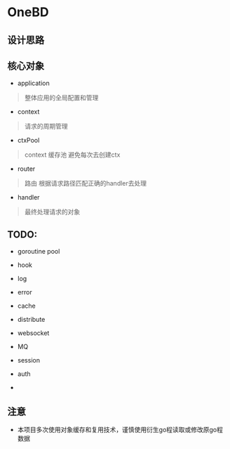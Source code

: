 # OneBD

## 设计思路


## 核心对象

- application

> 整体应用的全局配置和管理

- context

> 请求的周期管理

- ctxPool

> context 缓存池 避免每次去创建ctx

- router

> 路由 根据请求路径匹配正确的handler去处理

- handler

> 最终处理请求的对象


## TODO:

- goroutine pool

- hook

- log

- error

- cache

- distribute

- websocket

- MQ

- session

- auth

- 


## 注意

- 本项目多次使用对象缓存和复用技术，谨慎使用衍生go程读取或修改原go程数据